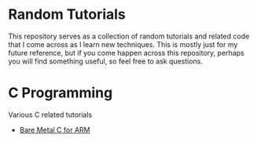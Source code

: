 # Random Tutorials

This repository serves as a collection of random tutorials and related code that I come across as I learn new techniques. This is mostly just for my future reference, but if you come happen across this repository, perhaps you will find something useful, so feel free to ask questions.

# C Programming
Various C related tutorials
* [Bare Metal C for ARM](./bare_metal_C)
